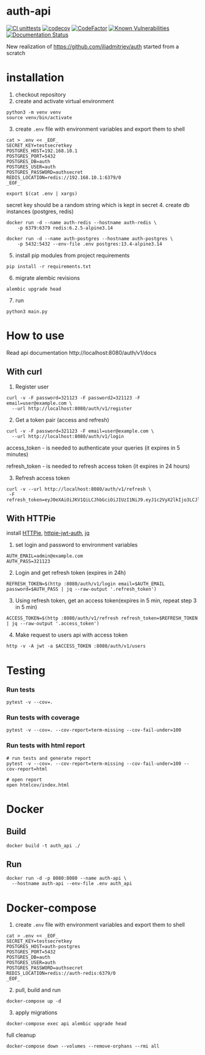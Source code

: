 # auth-api

[![CI unittests](https://github.com/iliadmitriev/auth-api/actions/workflows/ci-unittests.yml/badge.svg)](https://github.com/iliadmitriev/auth-api/actions/workflows/ci-unittests.yml)
[![codecov](https://codecov.io/gh/iliadmitriev/auth-api/branch/master/graph/badge.svg?token=RF1H05TVCH)](https://codecov.io/gh/iliadmitriev/auth-api)
[![CodeFactor](https://www.codefactor.io/repository/github/iliadmitriev/auth-api/badge)](https://www.codefactor.io/repository/github/iliadmitriev/auth-api)
[![Known Vulnerabilities](https://snyk.io/test/github/iliadmitriev/auth-api/badge.svg)](https://snyk.io/test/github/iliadmitriev/auth-api)
[![Documentation Status](https://readthedocs.org/projects/auth-api/badge/?version=latest)](https://auth-api.readthedocs.io/en/latest/?badge=latest)


New realization of https://github.com/iliadmitriev/auth
started from a scratch

# installation

1. checkout repository
2. create and activate virtual environment
```shell
python3 -m venv venv
source venv/bin/activate
```
3. create `.env` file with environment variables and export them to shell
```shell
cat > .env << _EOF_
SECRET_KEY=testsecretkey
POSTGRES_HOST=192.168.10.1
POSTGRES_PORT=5432
POSTGRES_DB=auth
POSTGRES_USER=auth
POSTGRES_PASSWORD=authsecret
REDIS_LOCATION=redis://192.168.10.1:6379/0
_EOF_

export $(cat .env | xargs)

```
secret key should be a random string which is kept in secret
4. create db instances (postgres, redis)
```shell
docker run -d --name auth-redis --hostname auth-redis \
    -p 6379:6379 redis:6.2.5-alpine3.14

docker run -d --name auth-postgres --hostname auth-postgres \
    -p 5432:5432 --env-file .env postgres:13.4-alpine3.14
```
5. install pip modules from project requirements
```shell
pip install -r requirements.txt
```
6. migrate alembic revisions
```shell
alembic upgrade head
```
7. run
```shell
python3 main.py
```


# How to use

Read api documentation http://localhost:8080/auth/v1/docs

## With curl
1. Register user 
```shell
curl -v -F password=321123 -F password2=321123 -F email=user@example.com \
  --url http://localhost:8080/auth/v1/register
```
2. Get a token pair (access and refresh)
```shell
curl -v -F password=321123 -F email=user@example.com \
  --url http://localhost:8080/auth/v1/login
```

access_token - is needed to authenticate your queries (it expires in 5 minutes)

refresh_token - is needed to refresh access token (it expires in 24 hours)

3. Refresh access token 
```shell
curl -v --url http://localhost:8080/auth/v1/refresh \
 -F refresh_token=eyJ0eXAiOiJKV1QiLCJhbGciOiJIUzI1NiJ9.eyJ1c2VyX2lkIjo3LCJlbWFpbCI6InVzZXJAZXhhbXBsZS5jb20iLCJqdGkiOiIwMWVjNjRhOWZlZjc0ZWIwOWViMGI1YmY1NGViOWVjMSIsInRva2VuX3R5cGUiOiJyZWZyZXNoX3Rva2VuIiwiZXhwIjoxNjE1MzA0MDQ2fQ.QyRVKKkxRNcql84ri6HPcL78D348LOPKH_BmKGUdpFo
 ```

## With HTTPie

install [HTTPie](https://github.com/httpie/httpie), [httpie-jwt-auth](https://github.com/teracyhq/httpie-jwt-auth),
[jq](https://github.com/stedolan/jq)

1. set login and password to environment variables
```shell
AUTH_EMAIL=admin@example.com
AUTH_PASS=321123
```

2. Login and get refresh token (expires in 24h)
```shell
REFRESH_TOKEN=$(http :8080/auth/v1/login email=$AUTH_EMAIL password=$AUTH_PASS | jq --raw-output '.refresh_token')
```

3. Using refresh token, get an access token(expires in 5 min, repeat step 3 in 5 min)
```shell
ACCESS_TOKEN=$(http :8080/auth/v1/refresh refresh_token=$REFRESH_TOKEN | jq --raw-output '.access_token') 
```

4. Make request to users api with access token
```shell
http -v -A jwt -a $ACCESS_TOKEN :8080/auth/v1/users
```

# Testing

### Run tests
```shell
pytest -v --cov=.
```

### Run tests with coverage
```shell
pytest -v --cov=. --cov-report=term-missing --cov-fail-under=100
```

### Run tests with html report
```shell
# run tests and generate report
pytest -v --cov=. --cov-report=term-missing --cov-fail-under=100 --cov-report=html

# open report
open htmlcov/index.html 
```


# Docker

## Build 

```shell
docker build -t auth_api ./
```

## Run 

```shell
docker run -d -p 8080:8080 --name auth-api \
  --hostname auth-api --env-file .env auth_api
```

# Docker-compose

1. create `.env` file with environment variables and export them to shell
```shell
cat > .env << _EOF_
SECRET_KEY=testsecretkey
POSTGRES_HOST=auth-postgres
POSTGRES_PORT=5432
POSTGRES_DB=auth
POSTGRES_USER=auth
POSTGRES_PASSWORD=authsecret
REDIS_LOCATION=redis://auth-redis:6379/0
_EOF_
```

2. pull, build and run
```shell
docker-compose up -d
```

3. apply migrations
```shell
docker-compose exec api alembic upgrade head
```

full cleanup
```shell
docker-compose down --volumes --remove-orphans --rmi all
```
